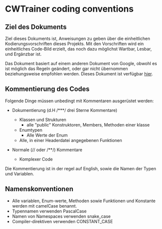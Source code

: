 # CWTrainer coding conventions
## Ziel des Dokuments
Ziel dieses Dokuments ist, Anweisungen zu geben über die einheitlichen Kodierungsvorschriften dieses Projekts. Mit den Vorschriften wird ein einheitliches Code-Bild erzielt, das noch dazu möglichst Wartbar, Lesbar, und Ergänzbar ist. 

Das Dokument basiert auf einem anderen Dokument von Google, obwohl es ist möglich das Regeln geändert, oder gar nicht übernommen beziehungsweise empfohlen werden. Dieses Dokument ist verfügbar [hier](https://google.github.io/styleguide/cppguide.html).

## Kommentierung des Codes
Folgende Dinge müssen unbedingt mit Kommentaren ausgerüstet werden:
- Dokumentierung (d.H /***/ drei Sterne Kommentare)
    - Klassen und Strukturen
        - alle "public" Konstruktoren, Members, Methoden einer klasse
    - Enumtypen
        - Alle Werte der Enum
    - Alle, in einer Headerdatei angegebenen Funktionen

- Normale (// oder /**/) Kommentare
    - Komplexer Code

Die Kommentierung ist in der regel auf English, sowie die Namen der Typen und Variablen.

## Namenskonventionen
- Alle variablen, Enum-werte, Methoden sowie Funktionen und Konstante werden mit camelCase benannt.
- Typennamen verwenden PascalCase
- Namen von Namespaces verwenden snake_case
- Compiler-direktiven verwenden CONSTANT_CASE



